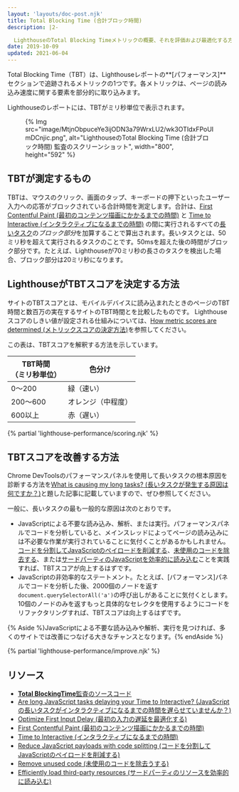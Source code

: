 ```yaml
---
layout: 'layouts/doc-post.njk'
title: Total Blocking Time (合計ブロック時間)
description: |2-

  LighthouseのTotal Blocking Timeメトリックの概要、それを評価および最適化する方法について学びます。
date: 2019-10-09
updated: 2021-06-04
---
```


Total Blocking Time（TBT）は、Lighthouseレポートの**[パフォーマンス]**セクションで追跡されるメトリックの1つです。各メトリックは、ページの読み込み速度に関する要素を部分的に取り込みます。

Lighthouseのレポートには、TBTがミリ秒単位で表示されます。

<figure>{% Img src="image/MtjnObpuceYe3ijODN3a79WrxLU2/wk3OTIdxFPoUImDCnjic.png", alt="LighthouseのTotal Blocking Time (合計ブロック時間) 監査のスクリーンショット", width="800", height="592" %}</figure>

## TBTが測定するもの

TBTは、マウスのクリック、画面のタップ、キーボードの押下といったユーザー入力への応答がブロックされている合計時間を測定します。合計は、[First Contentful Paint (最初のコンテンツ描画にかかるまでの時間)](https://web.dev/fcp/) と [Time to Interactive (インタラクティブになるまでの時間)](https://web.dev/tti/) の間に実行されるすべての[長いタスク](https://web.dev/long-tasks-devtools/)の*ブロック部分*を加算することで算出されます。長いタスクとは、50ミリ秒を超えて実行されるタスクのことです。50msを超えた後の時間がブロック部分です。たとえば、Lighthouseが70ミリ秒の長さのタスクを検出した場合、ブロック部分は20ミリ秒になります。

## LighthouseがTBTスコアを決定する方法

サイトのTBTスコアとは、モバイルデバイスに読み込まれたときのページのTBT時間と数百万の実在するサイトのTBT時間とを比較したものです。 Lighthouseスコアのしきい値が設定される仕組みについては、[How metric scores are determined (メトリックスコアの決定方法)](/docs/lighthouse/performance/performance-scoring/#metric-scores)を参照してください。

この表は、TBTスコアを解釈する方法を示しています。

<div class="table-wrapper scrollbar">
  <table>
    <thead>
      <tr>
        <th>TBT時間<br>（ミリ秒単位）</th>
        <th>色分け</th>
      </tr>
    </thead>
    <tbody>
      <tr>
        <td>0〜200</td>
        <td>緑（速い）</td>
      </tr>
      <tr>
        <td>200〜600</td>
        <td>オレンジ（中程度）</td>
      </tr>
      <tr>
        <td>600以上</td>
        <td>赤（遅い）</td>
      </tr>
    </tbody>
  </table>
</div>

{% partial 'lighthouse-performance/scoring.njk' %}

## TBTスコアを改善する方法

Chrome DevToolsのパフォーマンスパネルを使用して長いタスクの根本原因を診断する方法を[What is causing my long tasks? (長いタスクが発生する原因は何ですか？)](https://web.dev/long-tasks-devtools/#what-is-causing-my-long-tasks)と題した記事に記載していますので、ぜひ参照してください。

一般に、長いタスクの最も一般的な原因は次のとおりです。

- JavaScriptによる不要な読み込み、解析、または実行。パフォーマンスパネルでコードを分析していると、メインスレッドによってページの読み込みには不必要な作業が実行されていることに気付くことがあるかもしれません。[コードを分割してJavaScriptのペイロードを削減する](https://web.dev/reduce-javascript-payloads-with-code-splitting/)、[未使用のコードを除去する](https://web.dev/remove-unused-code/)、または[サードパーティのJavaScriptを効率的に読み込む](https://web.dev/efficiently-load-third-party-javascript/)ことを実践すれば、TBTスコアが向上するはずです。
- JavaScriptの非効率的なステートメント。たとえば、[パフォーマンス]パネルでコードを分析した後、2000個のノードを返す`document.querySelectorAll('a')`の呼び出しがあることに気付くとします。10個のノードのみを返すもっと具体的なセレクタを使用するようにコードをリファクタリングすれば、TBTスコアは向上するはずです。

{% Aside %}JavaScriptによる不要な読み込みや解析、実行を見つければ、多くのサイトでは改善につなげる大きなチャンスとなります。{% endAside %}

{% partial 'lighthouse-performance/improve.njk' %}

## リソース

- [**Total BlockingTime**監査のソースコード](https://github.com/GoogleChrome/lighthouse/blob/master/lighthouse-core/audits/metrics/total-blocking-time.js)
- [Are long JavaScript tasks delaying your Time to Interactive? (JavaScriptの長いタスクがインタラクティブになるまでの時間を遅らせていませんか？)](https://web.dev/long-tasks-devtools)
- [Optimize First Input Delay (最初の入力の遅延を最適化する)](https://web.dev/optimize-fid/)
- [First Contentful Paint (最初のコンテンツ描画にかかるまでの時間)](https://web.dev/fcp/)
- [Time to Interactive (インタラクティブになるまでの時間)](https://web.dev/tti/)
- [Reduce JavaScript payloads with code splitting (コードを分割してJavaScriptのペイロードを削減する)](https://web.dev/reduce-javascript-payloads-with-code-splitting/)
- [Remove unused code (未使用のコードを除去うする)](https://web.dev/remove-unused-code/)
- [Efficiently load third-party resources (サードパーティのリソースを効率的に読み込む)](https://web.dev/efficiently-load-third-party-javascript/)

